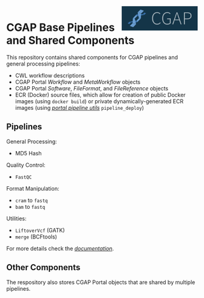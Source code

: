 <img src="https://github.com/dbmi-bgm/cgap-pipeline/blob/master/docs/images/cgap_logo.png" width="200" align="right">

# CGAP Base Pipelines and Shared Components

This repository contains shared components for CGAP pipelines and general processing pipelines:

  * CWL workflow descriptions
  * CGAP Portal *Workflow* and *MetaWorkflow* objects
  * CGAP Portal *Software*, *FileFormat*, and *FileReference* objects
  * ECR (Docker) source files, which allow for creation of public Docker images (using `docker build`) or private dynamically-generated ECR images (using [*portal pipeline utils*](https://github.com/dbmi-bgm/portal-pipeline-utils/) `pipeline_deploy`)

## Pipelines

General Processing:

  - MD5 Hash

Quality Control:

  - ``FastQC``

Format Manipulation:

  - ``cram`` to ``fastq``
  - ``bam`` to ``fastq``

Utilities:

  - ``LiftoverVcf`` (GATK)
  - ``merge`` (BCFtools)

For more details check the [*documentation*](https://cgap-pipeline-main.readthedocs.io/en/latest/Pipelines/Base/index-base.html "base pipeline").

## Other Components

The respository also stores CGAP Portal objects that are shared by multiple pipelines.
